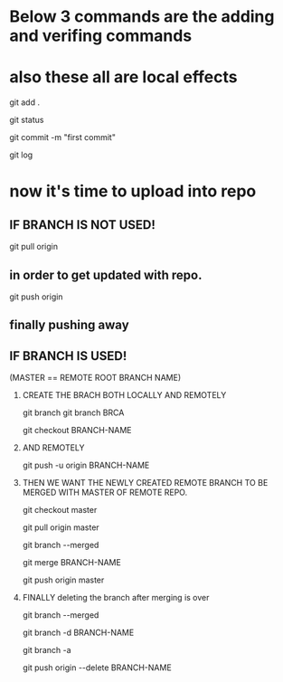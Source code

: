# Below 3 commands are the adding and verifing commands 
# also these all are local effects
git add .

git status

git commit -m "first commit"

git log

# now it's time to upload into repo

## IF BRANCH IS NOT USED!

git pull origin <name of repo master branch>
## in order to get updated with repo.

git push origin <name of repo master branch>
## finally pushing away





## IF BRANCH IS USED! 
(MASTER == REMOTE ROOT BRANCH NAME)
1. CREATE THE BRACH BOTH LOCALLY AND REMOTELY
    
    <!-- GIT BRANCH THEN BRANCH NAME (LET IT BE BRCA) -->
    git branch <branch name>
    git branch BRCA

    <!-- TO SWITCH THE BRANCHES i.e.from present(BRCA) branch to BRACH-NAME -->
    git checkout BRANCH-NAME


2. AND REMOTELY
    <!-- ORGIN IS THE NAME OF REMOTE BRANCH AND -U TELL THE GIT THAT WE WANT TO DIRECTLY MAKE LOCAL CREATED BRANCH TO REMOTE(THIS ALSO CREATES THE REMOTE BRANCH NAMED BRACH-NAME) -->
    git push -u origin BRANCH-NAME


3. THEN WE WANT THE NEWLY CREATED REMOTE BRANCH TO BE MERGED WITH MASTER OF REMOTE REPO.

    <!-- here we are switching the branch to remote master -->
    git checkout master

    <!-- to make sure there are no conflicts and if the changes are made by another developer than that will be replicated to our local machine -->
    git pull origin master

    <!-- to see all the merged branches to the remote repo. and for 1st time BRANCH-NAME will not appear as it's not merged yet -->
    git branch --merged

    <!-- hence to merge BRANCH-NAME with master we use the below command -->
    git merge BRANCH-NAME

    <!-- finally we're merging this to master -->
    git push origin master


4. FINALLY deleting the branch after merging is over

    <!-- to see all the merged branches to the remote repo.  -->
    <!-- since the BRANCH-NAME is already merged due to above commands here we can see the BRACH-NAME -->
    <!-- just to verify -->
    git branch --merged

    <!-- deleting branch locally -->
    git branch -d BRANCH-NAME
    <!-- NOW THE BRANCH IS DELETED LOCALLY -->

    <!-- to verify locally we run the command -->
    git branch -a

    <!-- FINALLY TO DELETE THE BRANCH REMOTELY -->
    git push origin --delete BRANCH-NAME


